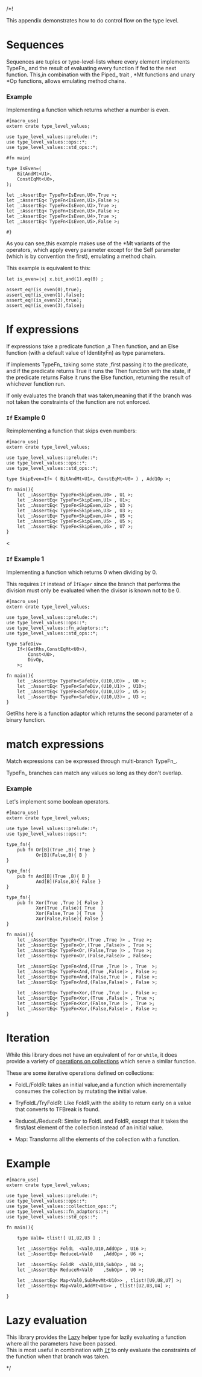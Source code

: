 /*!

This appendix demonstrates how to do control flow on the type level.

# Sequences

Sequences are tuples or type-level-lists where every element implements TypeFn_ and
the result of evaluating every function if fed to the next function.
This,in combination with the Piped_ trait , \*Mt functions and unary \*Op functions,
allows emulating method chains.


### Example

Implementing a function which returns whether a number is even.

```
#[macro_use]
extern crate type_level_values;

use type_level_values::prelude::*;
use type_level_values::ops::*;
use type_level_values::std_ops::*;

#fn main{

type IsEven=(
    BitAndMt<U1>,
    ConstEqMt<U0>,
);

let _:AssertEq< TypeFn<IsEven,U0>,True >;
let _:AssertEq< TypeFn<IsEven,U1>,False >;
let _:AssertEq< TypeFn<IsEven,U2>,True >;
let _:AssertEq< TypeFn<IsEven,U3>,False >;
let _:AssertEq< TypeFn<IsEven,U4>,True >;
let _:AssertEq< TypeFn<IsEven,U5>,False >;

#}

```

As you can see,this example makes use of the \*Mt variants of the operators,
which apply every parameter except for the Self parameter (which is by convention the first),
emulating a method chain.

This example is equivalent to this:
```ignore
let is_even=|x| x.bit_and(1).eq(0) ;

assert_eq!(is_even(0),true);
assert_eq!(is_even(1),false);
assert_eq!(is_even(2),true);
assert_eq!(is_even(3),false);
```


# If expressions

If expressions take a predicate function ,a Then function,
and an Else  function (with a default value of IdentityFn) as type parameters.

If implements TypeFn_ taking some state ,first passing it to the predicate,
and if the predicate returns True it runs the Then function with the state,
if the predicate returns False it runs the Else function,
returning the result of whichever function run.

If only evaluates the branch that was taken,meaning that if the branch 
was not taken the constraints of the function are not enforced.

### `If` Example 0

Reimplementing a function that skips even numbers:

```
#[macro_use]
extern crate type_level_values;

use type_level_values::prelude::*;
use type_level_values::ops::*;
use type_level_values::std_ops::*;

type SkipEven=If< ( BitAndMt<U1>, ConstEqMt<U0> ) , Add1Op >;

fn main(){
    let _:AssertEq< TypeFn<SkipEven,U0> , U1 >;
    let _:AssertEq< TypeFn<SkipEven,U1> , U1>;
    let _:AssertEq< TypeFn<SkipEven,U2> , U3 >;
    let _:AssertEq< TypeFn<SkipEven,U3> , U3 >;
    let _:AssertEq< TypeFn<SkipEven,U4> , U5 >;
    let _:AssertEq< TypeFn<SkipEven,U5> , U5 >;
    let _:AssertEq< TypeFn<SkipEven,U6> , U7 >;
}
```
<
### `If` Example 1

Implementing a function which returns 0 when dividing by 0.

This requires `If` instead of `ÌfEager` since the branch that performs the division must only 
be evaluated when the divisor is known not to be 0.

```
#[macro_use]
extern crate type_level_values;

use type_level_values::prelude::*;
use type_level_values::ops::*;
use type_level_values::fn_adaptors::*;
use type_level_values::std_ops::*;

type SafeDiv=
    If<(GetRhs,ConstEqMt<U0>),
        Const<U0>,
        DivOp,
    >;

fn main(){
    let _:AssertEq< TypeFn<SafeDiv,(U10,U0)> , U0 >;
    let _:AssertEq< TypeFn<SafeDiv,(U10,U1)> , U10>;
    let _:AssertEq< TypeFn<SafeDiv,(U10,U2)> , U5 >;
    let _:AssertEq< TypeFn<SafeDiv,(U10,U3)> , U3 >;
}

```

GetRhs here is a function adaptor which returns the second parameter of a binary function.


# match expressions

Match expressions can be expressed through multi-branch TypeFn_.

TypeFn_ branches can match any values so long as they don't overlap.

### Example 

Let's implement some boolean operators.

```
#[macro_use]
extern crate type_level_values;
 
use type_level_values::prelude::*;
use type_level_values::ops::*;

type_fn!{
    pub fn Or[B](True ,B){ True }
           Or[B](False,B){ B }
}

type_fn!{
    pub fn And[B](True ,B){ B }
           And[B](False,B){ False }
}

type_fn!{
    pub fn Xor(True ,True ){ False }
           Xor(True ,False){ True  }
           Xor(False,True ){ True  }
           Xor(False,False){ False }
}

fn main(){
    let _:AssertEq< TypeFn<Or,(True ,True )> , True >;
    let _:AssertEq< TypeFn<Or,(True ,False)> , True >;
    let _:AssertEq< TypeFn<Or,(False,True )> , True >;
    let _:AssertEq< TypeFn<Or,(False,False)> , False>;
    
    let _:AssertEq< TypeFn<And,(True ,True )> , True  >;
    let _:AssertEq< TypeFn<And,(True ,False)> , False >;
    let _:AssertEq< TypeFn<And,(False,True )> , False >;
    let _:AssertEq< TypeFn<And,(False,False)> , False >;

    let _:AssertEq< TypeFn<Xor,(True ,True )> , False >;
    let _:AssertEq< TypeFn<Xor,(True ,False)> , True >;
    let _:AssertEq< TypeFn<Xor,(False,True )> , True >;
    let _:AssertEq< TypeFn<Xor,(False,False)> , False >;
}

```

# Iteration

While this library does not have an equivalent of `for` or `while`,
it does provide a variety of [operations on collections](../../collection_ops/index.html)
which serve a similar function.

These are some iterative operations defined on collections:

- FoldL/FoldR: 
    takes an initial value,and a function which incrementally consumes the collection 
    by mutating the initial value.

- TryFoldL/TryFoldR: 
    Like FoldR,with the ability to return early on a value that converts to TFBreak is found.

- ReduceL/ReduceR: 
    Similar to FoldL and FoldR,
    except that it takes the first/last element of the collection instead of an initial value.

- Map:
    Transforms all the elements of the collection with a function.

# Example 

```
#[macro_use]
extern crate type_level_values;
 
use type_level_values::prelude::*;
use type_level_values::ops::*;
use type_level_values::collection_ops::*;
use type_level_values::fn_adaptors::*;
use type_level_values::std_ops::*;

fn main(){

    type Val0= tlist![ U1,U2,U3 ] ;

    let _:AssertEq< FoldL  <Val0,U10,AddOp> , U16 >;
    let _:AssertEq< ReduceL<Val0    ,AddOp> , U6 >;
    
    let _:AssertEq< FoldR  <Val0,U10,SubOp> , U4 >;
    let _:AssertEq< ReduceR<Val0    ,SubOp> , U0 >;

    let _:AssertEq< Map<Val0,SubRevMt<U10>> , tlist![U9,U8,U7] >;
    let _:AssertEq< Map<Val0,AddMt<U1>> , tlist![U2,U3,U4] >;
    
}

```


# Lazy evaluation

This library provides the [Lazy](../../ops/control_flow/struct.Lazy.html) 
helper type for lazily evaluating a function where all the parameters have been passed.
<br>
This is most useful in combination with 
[`If`](../../ops/control_flow/struct.If.html) to only evaluate the constraints of 
the function when that branch was taken.









*/